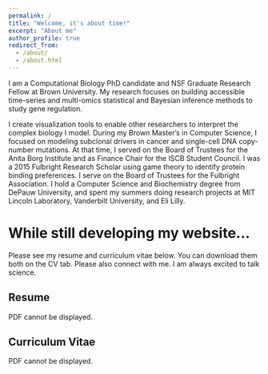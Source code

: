 ```yaml
---
permalink: /
title: "Welcome, it's about time!"
excerpt: "About me"
author_profile: true
redirect_from: 
  - /about/
  - /about.html
---
```


 I am a Computational Biology PhD candidate and NSF Graduate Research Fellow at Brown University. My research focuses on building accessible time-series and multi-omics statistical and Bayesian inference methods to study gene regulation. 
 
 I create visualization tools to enable other researchers to interpret the complex biology I model. During my Brown Master’s in Computer Science, I focused on modeling subclonal drivers in cancer and single-cell DNA copy-number mutations. At that time, I served on the Board of Trustees for the Anita Borg Institute and as Finance Chair for the ISCB Student Council. I was a 2015 Fulbright Research Scholar using game theory to identify protein binding preferences. I serve on the Board of Trustees for the Fulbright Association. I hold a Computer Science and Biochemistry degree from DePauw University, and spent my summers doing research projects at MIT Lincoln Laboratory, Vanderbilt University, and Eli Lilly.

# While still developing my website... 
Please see my resume and curriculum vitae below. You can download them both on the CV tab. Please also connect with me. I am always excited to talk science.

## Resume
<object width="400" height="500" type="application/pdf" data="files/resume_conard.pdf?#zoom=85&scrollbar=0&toolbar=0&navpanes=0">
    <p>PDF cannot be displayed.</p>
</object>

## Curriculum Vitae
<object width="400" height="500" type="application/pdf" data="files/cv_conard.pdf?#zoom=85&scrollbar=0&toolbar=0&navpanes=0">
    <p>PDF cannot be displayed.</p>
</object>

